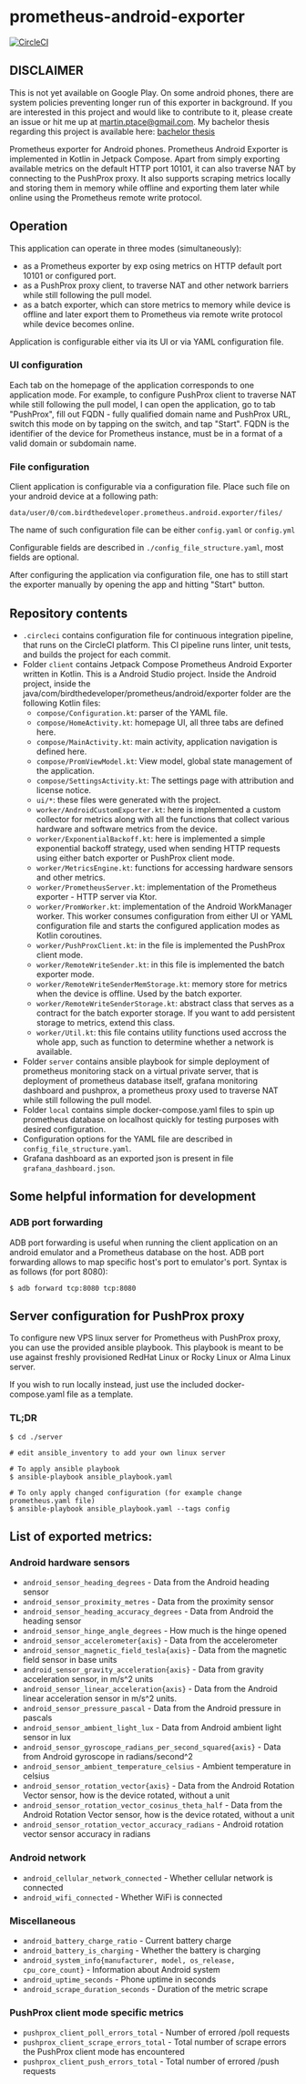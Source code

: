 # prometheus-android-exporter

[![CircleCI](https://dl.circleci.com/status-badge/img/gh/birdthedeveloper/prometheus-android-exporter/tree/master.svg?style=svg&circle-token=6a31d132a46fd4e7cf04dd49ef390f1776e38cfc)](https://dl.circleci.com/status-badge/redirect/gh/birdthedeveloper/prometheus-android-exporter/tree/master)

## DISCLAIMER
This is not yet available on Google Play. On some android phones, there are system policies preventing
longer run of this exporter in background.
If you are interested in this project and would like to contribute to it, please create an issue or 
hit me up at martin.ptace@gmail.com. My bachelor thesis regarding this project is available here: [bachelor thesis](https://www.vut.cz/en/students/final-thesis/detail/144035)


Prometheus exporter for Android phones.
Prometheus Android Exporter is implemented in Kotlin in Jetpack Compose.
Apart from simply exporting available metrics on the default HTTP port 10101, it can also traverse NAT
by connecting to the PushProx proxy.
It also supports scraping metrics locally and storing them in memory while offline and
exporting them later while online using the Prometheus remote write protocol.


## Operation
This application can operate in three modes (simultaneously):
- as a Prometheus exporter by exp osing metrics on HTTP default port 10101 or configured port.
- as a PushProx proxy client, to traverse NAT and other network barriers while still following
    the pull model.
- as a batch exporter, which can store metrics to memory while device is offline and later export
    them to Prometheus via remote write protocol while device becomes online.

Application is configurable either via its UI or via YAML configuration file.

### UI configuration
Each tab on the homepage of the application corresponds to one application mode.
For example, to configure PushProx client to traverse NAT while still following the pull model,
I can open the application, go to tab "PushProx", fill out FQDN - fully qualified domain name and PushProx
URL, switch this mode on by tapping on the switch, and tap "Start". FQDN is the identifier of the device
for Prometheus instance, must be in a format of a valid domain or subdomain name.

### File configuration
Client application is configurable via a configuration file.
Place such file on your android device at a following path:
```
data/user/0/com.birdthedeveloper.prometheus.android.exporter/files/
```
The name of such configuration file can be either `config.yaml` or `config.yml`

Configurable fields are described in `./config_file_structure.yaml`, most fields are optional.

After configuring the application via configuration file, one has to still start the exporter manually by
opening the app and hitting "Start" button.


## Repository contents
- `.circleci` contains configuration file for continuous integration pipeline, that runs
  on the CircleCI platform. This CI pipeline runs linter, unit tests, and builds the project for each commit.
- Folder `client` contains Jetpack Compose Prometheus Android Exporter written in Kotlin.
  This is a Android Studio project.
  Inside the Android project, inside the java/com/birdthedeveloper/prometheus/android/exporter 
  folder are the following Kotlin files:
    - `compose/Configuration.kt`: parser of the YAML file.
    - `compose/HomeActivity.kt`: homepage UI, all three tabs are defined here.
    - `compose/MainActivity.kt`: main activity, application navigation is defined here.
    - `compose/PromViewModel.kt`: View model, global state management of the application.
    - `compose/SettingsActivity.kt`: The settings page with attribution and license notice.
    - `ui/*`: these files were generated with the project.
    - `worker/AndroidCustomExporter.kt`: here is implemented a custom collector for metrics along with all the functions that collect various hardware and software metrics from the device.
    - `worker/ExponentialBackoff.kt`: here is implemented a simple exponential backoff strategy, used when sending HTTP requests using either batch exporter or PushProx client mode.
    - `worker/MetricsEngine.kt`: functions for accessing hardware sensors and other metrics.
    - `worker/PrometheusServer.kt`: implementation of the Prometheus exporter - HTTP server via Ktor.
    - `worker/PromWorker.kt`: implementation of the Android WorkManager worker. This worker consumes configuration from either UI or YAML configuration file and starts the configured application modes as Kotlin coroutines.
    - `worker/PushProxClient.kt`: in the file is implemented the PushProx client mode.
    - `worker/RemoteWriteSender.kt`: in this file is implemented the batch exporter mode.
    - `worker/RemoteWriteSenderMemStorage.kt`: memory store for metrics when the device is offline. Used by the batch exporter.
    - `worker/RemoteWriteSenderStorage.kt`: abstract class that serves as a contract for the batch exporter storage.
       If you want to add persistent storage to metrics, extend this class.
    - `worker/Util.kt`: this file contains utility functions used accross the whole app, such as function to determine whether a network is available.
- Folder `server` contains ansible playbook for simple deployment of prometheus monitoring stack
    on a virtual private server, that is deployment of prometheus database itself, grafana
    monitoring dashboard and pushprox, a prometheus proxy used to traverse NAT while still following
    the pull model.
- Folder `local` contains simple docker-compose.yaml files to spin up prometheus database on localhost
    quickly for testing purposes with desired configuration.
- Configuration options for the YAML file are described in `config_file_structure.yaml`.
- Grafana dashboard as an exported json is present in file `grafana_dashboard.json`.


## Some helpful information for development

### ADB port forwarding
ADB port forwarding is useful when running the client application 
on an android emulator and a Prometheus database on the host.
ADB port forwarding allows to map specific host's port to emulator's port.
Syntax is as follows (for port 8080):
```
$ adb forward tcp:8080 tcp:8080
```

## Server configuration for PushProx proxy
To configure new VPS linux server for Prometheus with PushProx proxy, you can use the provided 
ansible playbook. 
This playbook is meant to be use against freshly provisioned RedHat Linux or Rocky Linux or Alma Linux server. 

If you wish to run locally instead, just use the included docker-compose.yaml file as a template.

### TL;DR
```
$ cd ./server

# edit ansible_inventory to add your own linux server

# To apply ansible playbook
$ ansible-playbook ansible_playbook.yaml

# To only apply changed configuration (for example change prometheus.yaml file)
$ ansible-playbook ansible_playbook.yaml --tags config
``` 

## List of exported metrics:

### Android hardware sensors
- `android_sensor_heading_degrees` - Data from the Android heading sensor
- `android_sensor_proximity_metres` - Data from the proximity sensor
- `android_sensor_heading_accuracy_degrees` - Data from Android the heading sensor
- `android_sensor_hinge_angle_degrees` - How much is the hinge opened
- `android_sensor_accelerometer{axis}` - Data from the accelerometer
- `android_sensor_magnetic_field_tesla{axis}` - Data from the magnetic field sensor in base units
- `android_sensor_gravity_acceleration{axis}` - Data from gravity acceleration sensor, in m/s^2 units
- `android_sensor_linear_acceleration{axis}` - Data from the Android linear acceleration sensor in m/s^2 units.
- `android_sensor_pressure_pascal` - Data from the Android pressure in pascals
- `android_sensor_ambient_light_lux` - Data from Android ambient light sensor in lux
- `android_sensor_gyroscope_radians_per_second_squared{axis}` - Data from Android gyroscope in radians/second^2
- `android_sensor_ambient_temperature_celsius` - Ambient temperature in celsius
- `android_sensor_rotation_vector{axis}` - Data from the Android Rotation Vector sensor, how is the device rotated, without a unit
- `android_sensor_rotation_vector_cosinus_theta_half` - Data from the Android Rotation Vector sensor, how is the device rotated, without a unit
- `android_sensor_rotation_vector_accuracy_radians` - Android rotation vector sensor accuracy in radians

### Android network
- `android_cellular_network_connected` - Whether cellular network is connected
- `android_wifi_connected` - Whether WiFi is connected

### Miscellaneous
- `android_battery_charge_ratio` - Current battery charge
- `android_battery_is_charging` - Whether the battery is charging
- `android_system_info{manufacturer, model, os_release, cpu_core_count}` - Information about Android system
- `android_uptime_seconds` - Phone uptime in seconds
- `android_scrape_duration_seconds` - Duration of the metric scrape

### PushProx client mode specific metrics
- `pushprox_client_poll_errors_total` - Number of errored /poll requests
- `pushprox_client_scrape_errors_total` - Total number of scrape errors the PushProx client mode has encountered
- `pushprox_client_push_errors_total` - Total number of errored /push requests
 
